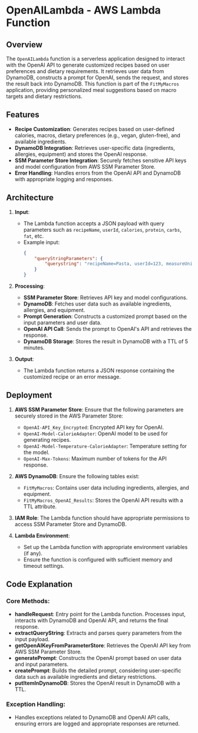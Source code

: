 # OpenAILambda - AWS Lambda Function

## Overview

The `OpenAILambda` function is a serverless application designed to interact with the OpenAI API to generate customized recipes based on user preferences and dietary requirements. It retrieves user data from DynamoDB, constructs a prompt for OpenAI, sends the request, and stores the result back into DynamoDB. This function is part of the `FitMyMacros` application, providing personalized meal suggestions based on macro targets and dietary restrictions.

## Features

- **Recipe Customization**: Generates recipes based on user-defined calories, macros, dietary preferences (e.g., vegan, gluten-free), and available ingredients.
- **DynamoDB Integration**: Retrieves user-specific data (ingredients, allergies, equipment) and stores the OpenAI response.
- **SSM Parameter Store Integration**: Securely fetches sensitive API keys and model configuration from AWS SSM Parameter Store.
- **Error Handling**: Handles errors from the OpenAI API and DynamoDB with appropriate logging and responses.

## Architecture

1. **Input**: 
   - The Lambda function accepts a JSON payload with query parameters such as `recipeName`, `userId`, `calories`, `protein`, `carbs`, `fat`, etc.
   - Example input:
     ```json
     {
         "queryStringParameters": {
             "querystring": "recipeName=Pasta, userId=123, measureUnit=g, calories=500, protein=25, carbs=60, fat=20, glutenFree=true, vegan=false, cookingTime=30, anyIngredientsMode=false"
         }
     }
     ```

2. **Processing**:
   - **SSM Parameter Store**: Retrieves API key and model configurations.
   - **DynamoDB**: Fetches user data such as available ingredients, allergies, and equipment.
   - **Prompt Generation**: Constructs a customized prompt based on the input parameters and user data.
   - **OpenAI API Call**: Sends the prompt to OpenAI's API and retrieves the response.
   - **DynamoDB Storage**: Stores the result in DynamoDB with a TTL of 5 minutes.

3. **Output**: 
   - The Lambda function returns a JSON response containing the customized recipe or an error message.

## Deployment

1. **AWS SSM Parameter Store**: Ensure that the following parameters are securely stored in the AWS Parameter Store:
   - `OpenAI-API_Key_Encrypted`: Encrypted API key for OpenAI.
   - `OpenAI-Model-CalorieAdapter`: OpenAI model to be used for generating recipes.
   - `OpenAI-Model-Temperature-CalorieAdapter`: Temperature setting for the model.
   - `OpenAI-Max-Tokens`: Maximum number of tokens for the API response.

2. **AWS DynamoDB**: Ensure the following tables exist:
   - `FitMyMacros`: Contains user data including ingredients, allergies, and equipment.
   - `FitMyMacros_OpenAI_Results`: Stores the OpenAI API results with a TTL attribute.

3. **IAM Role**: The Lambda function should have appropriate permissions to access SSM Parameter Store and DynamoDB.

4. **Lambda Environment**:
   - Set up the Lambda function with appropriate environment variables (if any).
   - Ensure the function is configured with sufficient memory and timeout settings.

## Code Explanation

### Core Methods:

- **handleRequest**: Entry point for the Lambda function. Processes input, interacts with DynamoDB and OpenAI API, and returns the final response.
- **extractQueryString**: Extracts and parses query parameters from the input payload.
- **getOpenAIKeyFromParameterStore**: Retrieves the OpenAI API key from AWS SSM Parameter Store.
- **generatePrompt**: Constructs the OpenAI prompt based on user data and input parameters.
- **createPrompt**: Builds the detailed prompt, considering user-specific data such as available ingredients and dietary restrictions.
- **putItemInDynamoDB**: Stores the OpenAI result in DynamoDB with a TTL.

### Exception Handling:
- Handles exceptions related to DynamoDB and OpenAI API calls, ensuring errors are logged and appropriate responses are returned.
